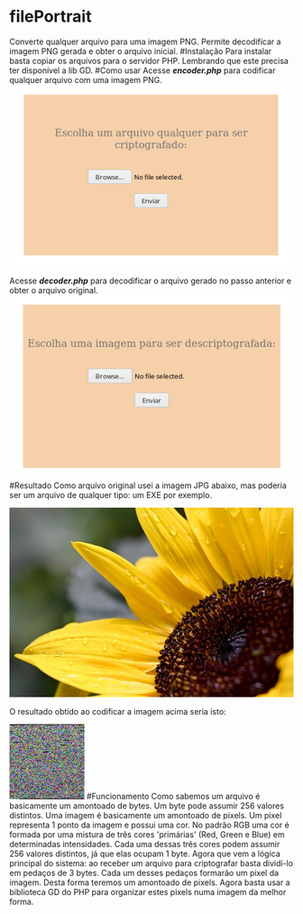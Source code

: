 # filePortrait
Converte qualquer arquivo para uma imagem PNG. Permite decodificar a imagem PNG gerada e obter o arquivo inicial.
#Instalação
Para instalar basta copiar os arquivos para o servidor PHP. Lembrando que este precisa ter disponível a lib GD.
#Como usar
Acesse ***encoder.php*** para codificar qualquer arquivo com uma imagem PNG.
![](https://raw.githubusercontent.com/nildopontes/filePortrait/master/tests/encode.png)

Acesse ***decoder.php*** para decodificar o arquivo gerado no passo anterior e obter o arquivo original.
![](https://raw.githubusercontent.com/nildopontes/filePortrait/master/tests/decode.png)
#Resultado
Como arquivo original usei a imagem JPG abaixo, mas poderia ser um arquivo de qualquer tipo: um EXE por exemplo.

![](https://raw.githubusercontent.com/nildopontes/filePortrait/master/tests/sunflower.jpg)

O resultado obtido ao codificar a imagem acima seria isto:

![](https://raw.githubusercontent.com/nildopontes/filePortrait/master/tests/sunflower.jpg.png)
#Funcionamento
Como sabemos um arquivo é basicamente um amontoado de bytes. Um byte pode assumir 256 valores distintos. Uma imagem é basicamente um amontoado de pixels. Um pixel representa 1 ponto da imagem e possui uma cor. No padrão RGB uma cor é formada por uma mistura de três cores 'primárias' (Red, Green e Blue) em determinadas intensidades. Cada uma dessas três cores podem assumir 256 valores distintos, já que elas ocupam 1 byte.
Agora que vem a lógica principal do sistema: ao receber um arquivo para criptografar basta dividí-lo em pedaços de 3 bytes. Cada um desses pedaços formarão um pixel da imagem. Desta forma teremos um amontoado de pixels. Agora basta usar a biblioteca GD do PHP para organizar estes pixels numa imagem da melhor forma.
